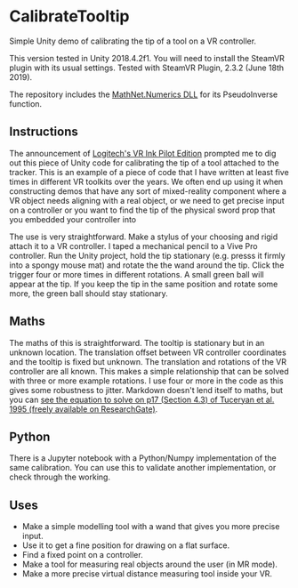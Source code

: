 # CalibrateTooltip
Simple Unity demo of calibrating the tip of a tool on a VR controller.

This version tested in Unity 2018.4.2f1. You will need to install the SteamVR plugin with its usual settings. Tested with SteamVR Plugin, 2.3.2 (June 18th 2019).

The repository includes the [MathNet.Numerics DLL](https://numerics.mathdotnet.com/) for its PseudoInverse function.

## Instructions

The announcement of [Logitech's VR Ink Pilot Edition](https://www.logitech.com/en-roeu/promo/vr-ink.html) prompted me to dig out this piece of Unity code for calibrating the tip of a tool attached to the tracker. This is an example of a piece of code that I have written at least five times in different VR toolkits over the years. We often end up using it when constructing demos that have any sort of mixed-reality component where a VR object needs aligning with a real object, or we need to get precise input on a controller or you want to find the tip of the physical sword prop that you embedded your controller into 

The use is very straightforward. Make a stylus of your choosing and rigid attach it to a VR controller. I taped a mechanical pencil to a Vive Pro controller. Run the Unity project, hold the tip stationary (e.g. presss it firmly into a spongy mouse mat) and rotate the the wand around the tip. Click the trigger four or more times in different rotations. A small green ball will appear at the tip. If you keep the tip in the same position and rotate some more, the green ball should stay stationary.

## Maths

The maths of this is straightforward. The tooltip is stationary but in an unknown location. The translation offset between VR controller coordinates and the tooltip is fixed but unknown. The translation and rotations of the VR controller are all known. This makes a simple relationship that can be solved with three or more example rotations. I use four or more in the code as this gives some robustness to jitter. Markdown doesn't lend itself to maths, but you can [see the equation to solve on p17 (Section 4.3) of Tuceryan et al. 1995 (freely available on ResearchGate)](
https://www.researchgate.net/profile/Mihran_Tuceryan/publication/3410747_Calibration_Requirements_and_Procedures_for_a_Monitor-Based_Augmented_Reality_System). 

## Python

There is a Jupyter notebook with a Python/Numpy implementation of the same calibration. You can use this to validate another implementation, or check through the working. 

## Uses

* Make a simple modelling tool with a wand that gives you more precise input.
* Use it to get a fine position for drawing on a flat surface.
* Find a fixed point on a controller.
* Make a tool for measuring real objects around the user (in MR mode).
* Make a more precise virtual distance measuring tool inside your VR.






